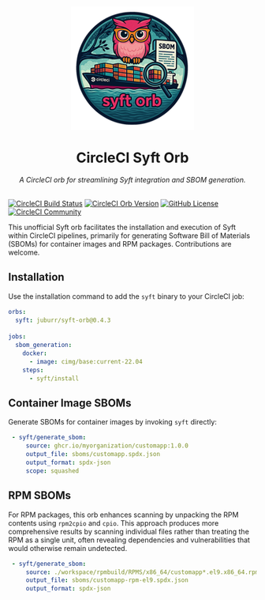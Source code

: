 <div align="center">
  <img align="center" width="250" src="assets/logos/syft-orb-256px.png?v=2" alt="Syft Orb">
  <h1>CircleCI Syft Orb</h1>
  <i>A CircleCI orb for streamlining Syft integration and SBOM generation.</i><br /><br />
</div>

[![CircleCI Build Status](https://circleci.com/gh/juburr/syft-orb.svg?style=shield "CircleCI Build Status")](https://circleci.com/gh/juburr/syft-orb) [![CircleCI Orb Version](https://badges.circleci.com/orbs/juburr/syft-orb.svg)](https://circleci.com/developer/orbs/orb/juburr/syft-orb) [![GitHub License](https://img.shields.io/badge/license-MIT-lightgrey.svg)](https://raw.githubusercontent.com/juburr/syft-orb/master/LICENSE) [![CircleCI Community](https://img.shields.io/badge/community-CircleCI%20Discuss-343434.svg)](https://discuss.circleci.com/c/ecosystem/orbs)

This unofficial Syft orb facilitates the installation and execution of Syft within CircleCI pipelines, primarily for generating Software Bill of Materials (SBOMs) for container images and RPM packages. Contributions are welcome.

## Installation
Use the installation command to add the `syft` binary to your CircleCI job:

```yaml
orbs:
  syft: juburr/syft-orb@0.4.3

jobs:
  sbom_generation:
    docker:
      - image: cimg/base:current-22.04
    steps:
      - syft/install
```

## Container Image SBOMs
Generate SBOMs for container images by invoking `syft` directly:

```yaml
 - syft/generate_sbom:
     source: ghcr.io/myorganization/customapp:1.0.0
     output_file: sboms/customapp.spdx.json
     output_format: spdx-json
     scope: squashed
```

## RPM SBOMs
For RPM packages, this orb enhances scanning by unpacking the RPM contents using `rpm2cpio` and `cpio`. This approach produces more comprehensive results by scanning individual files rather than treating the RPM as a single unit, often revealing dependencies and vulnerabilities that would otherwise remain undetected.

```yaml
 - syft/generate_sbom:
     source: ./workspace/rpmbuild/RPMS/x86_64/customapp*.el9.x86_64.rpm
     output_file: sboms/customapp-rpm-el9.spdx.json
     output_format: spdx-json
```
